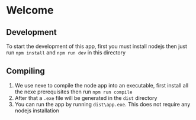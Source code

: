 # Welcome

## Development

To start the development of this app, first you must install nodejs then just run
`npm install` and `npm run dev` in this directory

## Compiling

1. We use nexe to compile the node app into an executable, first install all the
   nexe prerequisites then run `npm run compile`
1. After that a `.exe` file will be generated in the `dist` directory
1. You can run the app by running `dist\app.exe`. This does not require any
   nodejs installation

